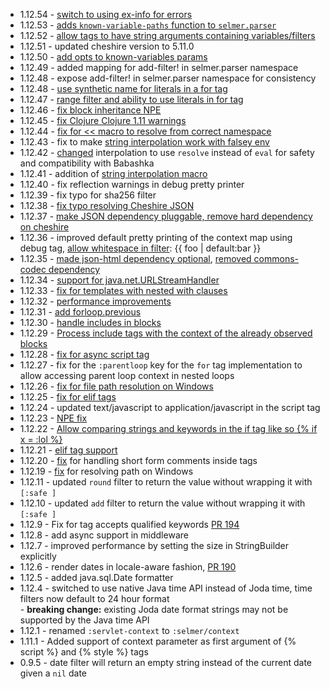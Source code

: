* 1.12.54 - [switch to using ex-info for errors](https://github.com/yogthos/Selmer/pull/296)
* 1.12.53 - [adds `known-variable-paths` function to `selmer.parser`](https://github.com/yogthos/Selmer/pull/293)
* 1.12.52 - [allow tags to have string arguments containing variables/filters](https://github.com/yogthos/Selmer/issues/285)
* 1.12.51 - updated cheshire version to 5.11.0
* 1.12.50 - [add opts to known-variables params](https://github.com/yogthos/Selmer/pull/279)
* 1.12.49 - added mapping for add-filter! in selmer.parser namespace
* 1.12.48 - expose add-filter! in selmer.parser namespace for consistency
* 1.12.48 - [use synthetic name for literals in a for tag](https://github.com/yogthos/Selmer/pull/277)
* 1.12.47 - [range filter and ability to use literals in for tag](https://github.com/yogthos/Selmer/pull/275)
* 1.12.46 - [fix block inheritance NPE](https://github.com/yogthos/Selmer/issues/273)
* 1.12.45 - [fix Clojure Clojure 1.11 warnings](https://github.com/yogthos/Selmer/issues/272)
* 1.12.44 - [fix for << macro to resolve from correct namespace](https://github.com/yogthos/Selmer/pull/270)
* 1.12.43 - fix to make [string interpolation work with falsey env](https://github.com/yogthos/Selmer/pull/269)
* 1.12.42 - [changed](https://github.com/yogthos/Selmer/commit/3387e76dc2325ab2cead5deb043fc2e729fadadc) interpolation to use `resolve` instead of `eval` for safety and compatibility with Babashka
* 1.12.41 - addition of [string interpolation macro](https://github.com/yogthos/Selmer/pull/266)
* 1.12.40 - fix reflection warnings in debug pretty printer
* 1.12.39 - fix typo for sha256 filter
* 1.12.38 - [fix typo resolving Cheshire JSON](https://github.com/yogthos/Selmer/pull/264)
* 1.12.37 - [make JSON dependency pluggable, remove hard dependency on cheshire](https://github.com/yogthos/Selmer/pull/263)
* 1.12.36 - improved default pretty printing of the context map using debug tag, [allow whitespace in filter](https://github.com/yogthos/Selmer/pull/261): {{ foo | default:bar }}
* 1.12.35 - [made json-html dependency optional](https://github.com/yogthos/Selmer/pull/254), [removed commons-codec dependency](https://github.com/yogthos/Selmer/pull/256)
* 1.12.34 - [support for java.net.URLStreamHandler](https://github.com/yogthos/Selmer/pull/250)
* 1.12.33 - [fix for templates with nested with clauses](https://github.com/yogthos/Selmer/pull/249)
* 1.12.32 - [performance improvements](https://github.com/yogthos/Selmer/pull/246)
* 1.12.31 - [add forloop.previous](https://github.com/yogthos/Selmer/pull/244)
* 1.12.30 - [handle includes in blocks](https://github.com/yogthos/Selmer/pull/241)
* 1.12.29 - [Process include tags with the context of the already observed blocks](https://github.com/yogthos/Selmer/pull/240)
* 1.12.28 - [fix for async script tag](https://github.com/yogthos/Selmer/commit/d0525a94d61a149fe199147b49adb80f2f7affde)
* 1.12.27 - fix for the `:parentloop` key for the `for` tag implementation to allow accessing parent loop context in nested loops
* 1.12.26 - [fix for file path resolution on Windows](https://github.com/yogthos/Selmer/pull/232)
* 1.12.25 - [fix for elif tags](https://github.com/yogthos/Selmer/pull/230)
* 1.12.24 - updated text/javascript to application/javascript in the script tag
* 1.12.23 - [NPE fix](https://github.com/yogthos/Selmer/pull/226)
* 1.12.22 - [Allow comparing strings and keywords in the if tag like so {% if x = :lol %}](https://github.com/yogthos/Selmer/pull/224)
* 1.12.21 - [elif tag support](https://github.com/yogthos/Selmer/pull/223)
* 1.12.20 - [fix](https://github.com/yogthos/Selmer/pull/222) for handling short form comments inside tags
* 1.12.19 - [fix](https://github.com/yogthos/Selmer/pull/218) for resolving path on Windows
* 1.12.11 - updated `round` filter to return the value without wrapping it with `[:safe ]`
* 1.12.10 - updated `add` filter to return the value without wrapping it with `[:safe ]`
* 1.12.9 - Fix for tag accepts qualified keywords [PR 194](https://github.com/yogthos/Selmer/pull/194/files)
* 1.12.8 - add async support in middleware
* 1.12.7 - improved performance by setting the size in StringBuilder explicitly
* 1.12.6 - render dates in locale-aware fashion, [PR 190](https://github.com/yogthos/Selmer/pull/190)
* 1.12.5 - added java.sql.Date formatter
* 1.12.4 - switched to use native Java time API instead of Joda time, time filters now default to 24 hour format <br>
           - **breaking change:** existing Joda date format strings may not be supported by the Java time API
* 1.12.1 - renamed `:servlet-context` to `:selmer/context`
* 1.11.1 - Added support of context parameter as first argument of {% script %} and {% style %} tags
* 0.9.5 - date filter will return an empty string instead of the current date given a `nil` date
